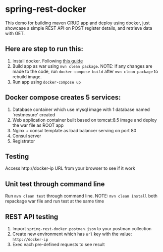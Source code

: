 # spring-rest-docker

This demo for building maven CRUD app and deploy using docker, just showcase a simple REST API on POST register details, and retrieve data with GET.

## Here are step to run this:

1. Install docker. Following [this guide](https://docs.docker.com/engine/installation/)
2. Build app as war using `mvn clean package`. NOTE: If any changes are made to the code, run `docker-compose build` after `mvn clean package` to rebuild image.
3. Run app using `docker-compose up`

## Docker compose creates 5 services:

1. Database container which use mysql image with 1 database named 'restmesure' created
2. Web application container built based on tomcat:8.5 image and deploy the war file as ROOT app
3. Nginx + consul template as load balancer serving on port 80
4. Consul server
5. Registrator

## Testing
Access http://docker-ip URL from your browser to see if it work

## Unit test through command line
Run `mvn clean test` through command line. NOTE: `mvn clean install` both repackage war file and run test at the same time

## REST API testing

1. Import `spring-rest-docker.postman.json` to your postman collection
2. Create new environment which has `url` key with the value: `http://docker-ip`
3. Exec each pre-defined requests to see result
